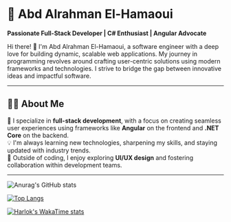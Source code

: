 
# 🌟 Abd Alrahman El-Hamaoui  

**Passionate Full-Stack Developer | C# Enthusiast | Angular Advocate**

Hi there! 👋 I'm Abd Alrahman El-Hamaoui, a software engineer with a deep love for building dynamic, scalable web applications. My journey in programming revolves around crafting user-centric solutions using modern frameworks and technologies. I strive to bridge the gap between innovative ideas and impactful software.

---

## 🧑‍💻 About Me  

🔗 I specialize in **full-stack development**, with a focus on creating seamless user experiences using frameworks like **Angular** on the frontend and **.NET Core** on the backend.  
💡 I'm always learning new technologies, sharpening my skills, and staying updated with industry trends.  
🎯 Outside of coding, I enjoy exploring **UI/UX design** and fostering collaboration within development teams.  

---

![Anurag's GitHub stats](https://readme-stats-git-master-karlof002s-projects.vercel.app/api?username=karlof002&show_icons=true&theme=dark)

[![Top Langs](https://readme-stats-git-master-karlof002s-projects.vercel.app/api/top-langs/?username=karlof002&)](https://github.com/karlof002/github-readme-stats)

[![Harlok's WakaTime stats](https://readme-stats-git-master-karlof002s-projects.vercel.app/api/wakatime?username=karlof002)](https://github.com/karlof002/github-readme-stats)

